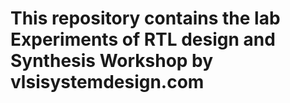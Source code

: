 # This repository contains the lab Experiments of RTL design and Synthesis Workshop by vlsisystemdesign.com
